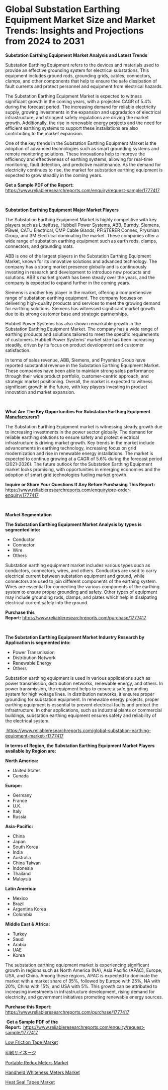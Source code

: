 <p><h1>Global Substation Earthing Equipment Market Size and Market Trends: Insights and Projections from 2024 to 2031</h1></p><p><strong>Substation Earthing Equipment Market Analysis and Latest Trends</strong></p>
<p><p>Substation Earthing Equipment refers to the devices and materials used to provide an effective grounding system for electrical substations. This equipment includes ground rods, grounding grids, cables, connectors, clamps, and other components that help to ensure the safe dissipation of fault currents and protect personnel and equipment from electrical hazards.</p><p>The Substation Earthing Equipment Market is expected to witness significant growth in the coming years, with a projected CAGR of 5.4% during the forecast period. The increasing demand for reliable electricity supply, growing investments in the expansion and upgradation of electrical infrastructure, and stringent safety regulations are driving the market growth. Additionally, the rise in renewable energy projects and the need for efficient earthing systems to support these installations are also contributing to the market expansion.</p><p>One of the key trends in the Substation Earthing Equipment Market is the adoption of advanced technologies such as smart grounding systems and remote monitoring solutions. These innovations help to improve the efficiency and effectiveness of earthing systems, allowing for real-time monitoring, fault detection, and predictive maintenance. As the demand for electricity continues to rise, the market for substation earthing equipment is expected to grow steadily in the coming years.</p></p>
<p><strong>Get a Sample PDF of the Report:&nbsp;</strong> <a href="https://www.reliableresearchreports.com/enquiry/request-sample/1777417">https://www.reliableresearchreports.com/enquiry/request-sample/1777417</a></p>
<p>&nbsp;</p>
<p><strong>Substation Earthing Equipment Major Market Players</strong></p>
<p><p>The Substation Earthing Equipment Market is highly competitive with key players such as Littelfuse, Hubbell Power Systems, ABB, Burndy, Siemens, PBwel, CATU Electrical, CMP Cable Glands, PFISTERER Connex, Prysmian Group, and 3M Electrical dominating the market. These companies offer a wide range of substation earthing equipment such as earth rods, clamps, connectors, and grounding mats.</p><p>ABB is one of the largest players in the Substation Earthing Equipment Market, known for its innovative solutions and advanced technology. The company has a strong market presence globally and is continuously investing in research and development to introduce new products and solutions. ABB's market growth has been steady over the years, and the company is expected to expand further in the coming years.</p><p>Siemens is another key player in the market, offering a comprehensive range of substation earthing equipment. The company focuses on delivering high-quality products and services to meet the growing demand for earthing solutions. Siemens has witnessed significant market growth due to its strong customer base and strategic partnerships.</p><p>Hubbell Power Systems has also shown remarkable growth in the Substation Earthing Equipment Market. The company has a wide range of earthing products and solutions tailored to meet the specific requirements of customers. Hubbell Power Systems' market size has been increasing steadily, driven by its focus on product development and customer satisfaction.</p><p>In terms of sales revenue, ABB, Siemens, and Prysmian Group have reported substantial revenue in the Substation Earthing Equipment Market. These companies have been able to maintain strong sales performance through their wide product portfolio, customer-centric approach, and strategic market positioning. Overall, the market is expected to witness significant growth in the future, with key players investing in product innovation and market expansion.</p></p>
<p>&nbsp;</p>
<p><strong>What Are The Key Opportunities For Substation Earthing Equipment Manufacturers?</strong></p>
<p><p>The Substation Earthing Equipment market is witnessing steady growth due to increasing investments in the power sector globally. The demand for reliable earthing solutions to ensure safety and protect electrical infrastructure is driving market growth. Key trends in the market include advancements in earthing technology, increasing focus on grid modernization and rise in renewable energy installations. The market is expected to continue growing at a CAGR of 5.6% during the forecast period (2021-2026). The future outlook for the Substation Earthing Equipment market looks promising, with opportunities in emerging economies and the adoption of smart grid technologies fueling market growth.</p></p>
<p><strong>Inquire or Share Your Questions If Any Before Purchasing This Report:</strong> <a href="https://www.reliableresearchreports.com/enquiry/pre-order-enquiry/1777417">https://www.reliableresearchreports.com/enquiry/pre-order-enquiry/1777417</a></p>
<p>&nbsp;</p>
<p><strong>Market Segmentation</strong></p>
<p><strong>The Substation Earthing Equipment Market Analysis by types is segmented into:</strong></p>
<p><ul><li>Conductor</li><li>Connector</li><li>Wire</li><li>Others</li></ul></p>
<p><p>Substation earthing equipment market includes various types such as conductors, connectors, wires, and others. Conductors are used to carry electrical current between substation equipment and ground, while connectors are used to join different components of the earthing system. Wires are essential for connecting the various components of the earthing system to ensure proper grounding and safety. Other types of equipment may include grounding rods, clamps, and plates which help in dissipating electrical current safely into the ground.</p></p>
<p><strong>Purchase this Report:&nbsp;</strong><a href="https://www.reliableresearchreports.com/purchase/1777417">https://www.reliableresearchreports.com/purchase/1777417</a></p>
<p>&nbsp;</p>
<p><strong>The Substation Earthing Equipment Market Industry Research by Application is segmented into:</strong></p>
<p><ul><li>Power Transmission</li><li>Distribution Network</li><li>Renewable Energy</li><li>Others</li></ul></p>
<p><p>Substation earthing equipment is used in various applications such as power transmission, distribution networks, renewable energy, and others. In power transmission, the equipment helps to ensure a safe grounding system for high voltage lines. In distribution networks, it ensures proper grounding for substation equipment. In renewable energy projects, proper earthing equipment is essential to prevent electrical faults and protect the infrastructure. In other applications, such as industrial plants or commercial buildings, substation earthing equipment ensures safety and reliability of the electrical system.</p></p>
<p><a href="https://www.reliableresearchreports.com/global-substation-earthing-equipment-market-r1777417">&nbsp;https://www.reliableresearchreports.com/global-substation-earthing-equipment-market-r1777417</a></p>
<p><strong>In terms of Region, the Substation Earthing Equipment Market Players available by Region are:</strong></p>
<p>
    <p> <strong> North America: </strong>
        <ul>
            <li>United States</li>
            <li>Canada</li>
        </ul>
        </p> 
    <p> <strong> Europe: </strong>
        <ul>
            <li>Germany</li>
            <li>France</li>
            <li>U.K.</li>
            <li>Italy</li>
            <li>Russia</li>
        </ul>
        </p> 
    <p> <strong> Asia-Pacific: </strong>
        <ul>
            <li>China</li>
            <li>Japan</li>
            <li>South Korea</li>
            <li>India</li>
            <li>Australia</li>
            <li>China Taiwan</li>
            <li>Indonesia</li>
            <li>Thailand</li>
            <li>Malaysia</li>
        </ul>
        </p> 
    <p> <strong> Latin America: </strong>
        <ul>
            <li>Mexico</li>
            <li>Brazil</li>
            <li>Argentina Korea</li>
            <li>Colombia</li>
        </ul>
        </p> 
    <p> <strong> Middle East & Africa: </strong>
        <ul>
            <li>Turkey</li>
            <li>Saudi</li>
            <li>Arabia</li>
            <li>UAE</li>
            <li>Korea</li>
        </ul>
    </p>
    </p>
<p><p>The substation earthing equipment market is experiencing significant growth in regions such as North America (NA), Asia Pacific (APAC), Europe, USA, and China. Among these regions, APAC is expected to dominate the market with a market share of 35%, followed by Europe with 25%, NA with 20%, China with 15%, and USA with 5%. This growth can be attributed to increasing investments in infrastructure development, rising demand for electricity, and government initiatives promoting renewable energy sources.</p></p>
<p><strong>Purchase this Report: </strong><a href="https://www.reliableresearchreports.com/purchase/1777417">https://www.reliableresearchreports.com/purchase/1777417</a></p>
<p>&nbsp;<strong>Get a Sample PDF of the Report:&nbsp;&nbsp;</strong><a href="https://www.reliableresearchreports.com/enquiry/request-sample/1777417">https://www.reliableresearchreports.com/enquiry/request-sample/1777417</a></p>
<p><strong></strong></p>
<p><p><a href="https://issuu.com/reportprime-2/docs/low-friction-tape-market-size-2030.pptx">Low Friction Tape Market</a></p><p><a href="https://github.com/cbigkbh02719/Market-Research-Report-List-1/blob/main/428706940462.md">印刷サイネージ</a></p><p><a href="https://github.com/Angelnienowdseej3e45z3p8c/Market-Research-Report-List-2/blob/main/portable-redox-meters-market.md">Portable Redox Meters Market</a></p><p><a href="https://github.com/brentleyjimmiealvaradoz4l1rea/Market-Research-Report-List-2/blob/main/handheld-whiteness-meters-market.md">Handheld Whiteness Meters Market</a></p><p><a href="https://issuu.com/reportprime-2/docs/heat-seal-tapes-market-size-2030.pptx">Heat Seal Tapes Market</a></p></p>